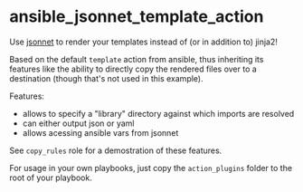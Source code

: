 # ansible_jsonnet_template_action
Use [jsonnet](https://jsonnet.org/) to render your templates instead of (or in addition to) jinja2!

Based on the default `template` action from ansible, thus inheriting its features like the ability to directly copy the rendered files over to a destination (though that's not used in this example).

Features:
* allows to specify a "library" directory against which imports are resolved
* can either output json or yaml
* allows acessing ansible vars from jsonnet

See `copy_rules` role for a demostration of these features.

For usage in your own playbooks, just copy the `action_plugins` folder to the root of your playbook.
